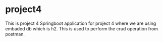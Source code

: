 # project4
This is project 4 
Springboot application for project 4 where we are using embaded db which is h2. This is used to perform the crud operation from postman.
